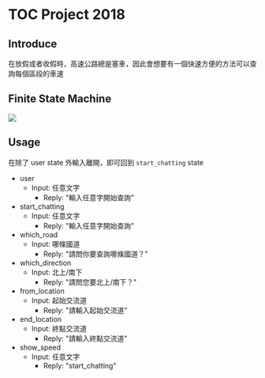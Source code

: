 # TOC Project 2018

## Introduce

在放假或者收假時，高速公路總是塞車，因此會想要有一個快速方便的方法可以查詢每個區段的車速


## Finite State Machine
![](https://i.imgur.com/u3uejTD.png)


## Usage

在除了 user state 外輸入離開，即可回到 `start_chatting` state

- user
    - Input: 任意文字
        - Reply: "輸入任意字開始查詢"
- start_chatting
    - Input: 任意文字
        - Reply: "輸入任意字開始查詢"
- which_road
    - Input: 哪條國道
        - Reply: "請問你要查詢哪條國道？"
- which_direction
    - Input: 北上/南下
        - Reply: "請問您要北上/南下？"
- from_location
    - Input: 起始交流道
        - Reply: "請輸入起始交流道"
- end_location
    - Input: 終點交流道
        - Reply: "請輸入終點交流道"
- show_speed
    - Input: 任意文字
        - Reply: "start_chatting"
